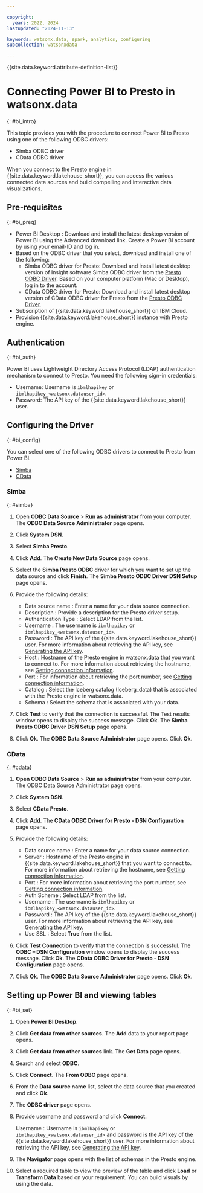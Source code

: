 ```yaml
---

copyright:
  years: 2022, 2024
lastupdated: "2024-11-13"

keywords: watsonx.data, spark, analytics, configuring
subcollection: watsonxdata

---
```


{{site.data.keyword.attribute-definition-list}}

# Connecting Power BI to Presto in watsonx.data
{: #bi_intro}

This topic provides you with the procedure to connect Power BI to Presto using one of the following ODBC drivers:

*	Simba ODBC driver
*	CData ODBC driver

When you connect to the Presto engine in {{site.data.keyword.lakehouse_short}}, you can access the various connected data sources and build compelling and interactive data visualizations.


## Pre-requisites
{: #bi_preq}

*	Power BI Desktop :  Download and install the latest desktop version of Power BI using the Advanced download link. Create a Power BI account by using your email-ID and log in.
*	Based on the ODBC driver that you select, download and install one of the following:
    * Simba ODBC driver for Presto: Download and install latest desktop version of Insight software Simba ODBC driver from the [Presto ODBC Driver](https://insightsoftware.com/drivers/presto-odbc-jdbc/). Based on your computer platform (Mac or Desktop), log in to the account.
    * CData ODBC driver for Presto: Download and install latest desktop version of CData ODBC driver for Presto from the [Presto ODBC Driver](https://www.cdata.com/drivers/presto/odbc/?kw=&cpn=18157657805&utm_source=google&utm_medium=cpc&utm_campaign=Search_-_Connector_-_Other_Drivers_-_India_+_Secondary_Countries&utm_content=All_Drivers_-_DSA&utm_term=%7C&kw=&cpn=18157657805&gad_source=1&gclid=Cj0KCQiA88a5BhDPARIsAFj595gKFdWt_8AZPuQue7BTvrPf4paiIibaqIcp1IxzBDRp3_IcGTwRGoAaAhftEALw_wcB).
*	Subscription of {{site.data.keyword.lakehouse_short}} on IBM Cloud.
*	Provision {{site.data.keyword.lakehouse_short}} instance with Presto engine.

## Authentication
{: #bi_auth}

Power BI uses Lightweight Directory Access Protocol (LDAP) authentication mechanism to connect to Presto. You need the following sign-in credentials:
*   Username: Username is `ibmlhapikey` or `ibmlhapikey_<watsonx.datauser_id>`.
*   Password: The API key of the {{site.data.keyword.lakehouse_short}} user.


## Configuring the Driver
{: #bi_config}

You can select one of the following ODBC drivers to connect to Presto from Power BI.
*	[Simba](#simba)
*	[CData](#cdata)


### Simba
{: #simba}

1. Open **ODBC Data Source** > **Run as administrator** from your computer. The **ODBC Data Source Administrator** page opens.
2. Click **System DSN**.
3. Select **Simba Presto**.
4. Click **Add**. The **Create New Data Source** page opens.
5. Select the **Simba Presto ODBC** driver for which you want to set up the data source and click **Finish**. The **Simba Presto ODBC Driver DSN Setup** page opens.
6. Provide the following details:

    - Data source name : Enter a name for your data source connection.
    - Description : Provide a description for the Presto driver setup.
    - Authentication Type : Select LDAP from the list.
    - Username : The username is `ibmlhapikey` or `ibmlhapikey_<watsonx.datauser_id>`.
    - Password : The API key of the {{site.data.keyword.lakehouse_short}} user. For more information about retrieving the API key, see [Generating the API key]({{site.data.keyword.ref-con-presto-serv-link}}).
    - Host : Hostname of the Presto engine in watsonx.data that you want to connect to. For more information about retrieving the hostname, see [Getting connection information]({{site.data.keyword.ref-get_connection-link}}).
    - Port : For information about retrieving the port number, see [Getting connection information]({{site.data.keyword.ref-get_connection-link}}).
    - Catalog : Select the Iceberg catalog (Iceberg_data) that is associated with the Presto engine in watsonx.data.
    - Schema : Select the schema that is associated with your data.

7.	Click **Test** to verify that the connection is successful. The Test results window opens to display the success message. Click **Ok**. The **Simba Presto ODBC Driver DSN Setup** page opens.
8.	Click **Ok**. The **ODBC Data Source Administrator** page opens. Click **Ok**.

### CData
{: #cdata}

1.	**Open ODBC Data Source** > **Run as administrator** from your computer. The ODBC Data Source Administrator page opens.
2.	Click **System DSN**.
3.	Select **CData Presto**.
4.	Click **Add**. The **CData ODBC Driver for Presto - DSN Configuration** page opens.
5.	Provide the following details:

    *	Data source name : Enter a name for your data source connection.
    *	Server : Hostname of the Presto engine in {{site.data.keyword.lakehouse_short}} that you want to connect to. For more information about retrieving the hostname, see [Getting connection information]({{site.data.keyword.ref-get_connection-link}}).
    *	Port : For more information about retrieving the port number, see [Getting connection information]({{site.data.keyword.ref-get_connection-link}}).
    *	Auth Scheme : Select LDAP from the list.
    *	Username : The username is `ibmlhapikey` or `ibmlhapikey_<watsonx.datauser_id>`.
    *	Password : The API key of the {{site.data.keyword.lakehouse_short}} user. For more information about retrieving the API key, see [Generating the API key]({{site.data.keyword.ref-con-presto-serv-link}}).
    *	Use SSL : Select **True** from the list.


6.	Click **Test Connection** to verify that the connection is successful. The **ODBC – DSN Configuration** window opens to display the success message. Click **Ok**. The **CData ODBC Driver for Presto - DSN Configuration** page opens.
7.	Click **Ok**. The **ODBC Data Source Administrator** page opens. Click **Ok**.

## Setting up Power BI and viewing tables
{: #bi_set}

1.	Open **Power BI Desktop**.
2.	Click **Get data from other sources**. The **Add** data to your report page opens.
3.	Click **Get data from other sources** link. The **Get Data** page opens.
4.	Search and select **ODBC**.
5.	Click **Connect**. The **From ODBC** page opens.
6.	From the **Data source name** list, select the data source that you created and click **Ok**.
7.	The **ODBC driver** page opens.
8.	Provide username and password and click **Connect**.

    Username : Username is `ibmlhapikey` or `ibmlhapikey_<watsonx.datauser_id>` and password is the API key of the {{site.data.keyword.lakehouse_short}} user. For more information about retrieving the API key, see [Generating the API key]({{site.data.keyword.ref-con-presto-serv-link}}).
9.	The **Navigator** page opens with the list of schemas in the Presto engine.
10.	Select a required table to view the preview of the table and click **Load** or **Transform Data** based on your requirement. You can build visuals by using the data.

